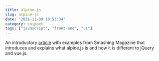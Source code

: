 ```yaml
---
title: alpine.js
slug: alpine-js
date: "2021-11-09 10:53:34"
category: snippet
tags: ["javascript", "front-end", "ui"]
---
```


An introductory
[article](https://www.smashingmagazine.com/2020/03/introduction-alpinejs-javascript-framework/)
with examples from Smashing Magazine that introduces and explains what alpine.js
is and how it is different to jQuery and vue.js.
